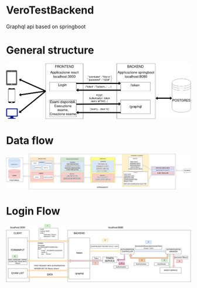 # VeroTestBackend
Graphql api based on springboot

# General structure
![struttura](struttura.png)
# Data flow
![dataFlow](pipeline.png)
# Login Flow
![loginFlow](loginFlow.png)
